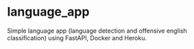 # language_app
Simple language app (language detection and offensive english classification) using FastAPI, Docker and Heroku.
